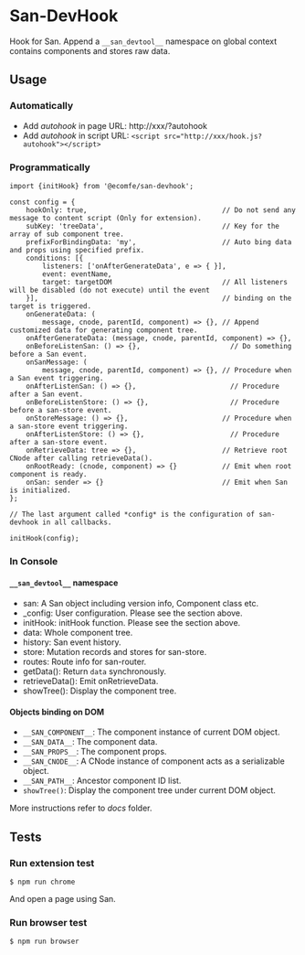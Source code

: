 # San-DevHook

Hook for San. Append a `__san_devtool__` namespace on global context contains
components and stores raw data.


## Usage

### Automatically
 
  - Add *autohook* in page URL: http://xxx/?autohook
  - Add *autohook* in script URL: `<script src="http://xxx/hook.js?autohook"></script>`

###  Programmatically
 
```
import {initHook} from '@ecomfe/san-devhook';

const config = {
    hookOnly: true,                                 // Do not send any message to content script (Only for extension).
    subKey: 'treeData',                             // Key for the array of sub component tree.
    prefixForBindingData: 'my',                     // Auto bing data and props using specified prefix.
    conditions: [{
        listeners: ['onAfterGenerateData', e => { }],
        event: eventName,
        target: targetDOM                           // All listeners will be disabled (do not execute) until the event
    }],                                             // binding on the target is triggered.
    onGenerateData: (
        message, cnode, parentId, component) => {}, // Append customized data for generating component tree.
    onAfterGenerateData: (message, cnode, parentId, component) => {},
    onBeforeListenSan: () => {},                      // Do something before a San event.
    onSanMessage: (
        message, cnode, parentId, component) => {}, // Procedure when a San event triggering.
    onAfterListenSan: () => {},                       // Procedure after a San event.
    onBeforeListenStore: () => {},                    // Procedure before a san-store event.
    onStoreMessage: () => {},                       // Procedure when a san-store event triggering.
    onAfterListenStore: () => {},                     // Procedure after a san-store event.
    onRetrieveData: tree => {},                     // Retrieve root CNode after calling retrieveData().
    onRootReady: (cnode, component) => {}           // Emit when root component is ready.
    onSan: sender => {}                             // Emit when San is initialized.
};

// The last argument called *config* is the configuration of san-devhook in all callbacks.

initHook(config);
```

### In Console
#### `__san_devtool__` namespace

  - san: A San object including version info, Component class etc.
  - _config: User configuration. Please see the section above.
  - initHook: initHook function. Please see the section above.
  - data: Whole component tree.
  - history: San event history.
  - store: Mutation records and stores for san-store.
  - routes: Route info for san-router.
  - getData(): Return `data` synchronously.
  - retrieveData(): Emit onRetrieveData.
  - showTree(): Display the component tree.

#### Objects binding on DOM

  - `__SAN_COMPONENT__`: The component instance of current DOM object.
  - `__SAN_DATA__`: The component data.
  - `__SAN_PROPS__`: The component props.
  - `__SAN_CNODE__`: A CNode instance of component acts as a serializable object.
  - `__SAN_PATH__`: Ancestor component ID list.
  - `showTree()`: Display the component tree under current DOM object.



More instructions refer to *docs* folder.

## Tests
### Run extension test
```
$ npm run chrome
```
And open a page using San.

### Run browser test
```
$ npm run browser
```

